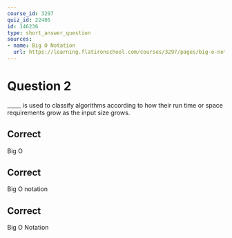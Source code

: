 ```yaml
---
course_id: 3297
quiz_id: 22405
id: 146236
type: short_answer_question
sources:
- name: Big O Notation
  url: https://learning.flatironschool.com/courses/3297/pages/big-o-notation
---
```


# Question 2

\_\_\_\_\_ is used to classify algorithms according to how their run time or
space requirements grow as the input size grows.

## Correct

Big O

## Correct

Big O notation

## Correct

Big O Notation
